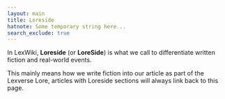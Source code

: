 ```yaml
---
layout: main
title: Loreside
hatnote: Some temporary string here...
search_exclude: true
---
```


<!-- there is probably going to be html code why did i do an md -->
<!-- putting the comment at the top ruined it fucking hell -->

In LexWiki, **Loreside** (or **LoreSide**) is what we call to differentiate written fiction and real-world events.

This mainly means how we write fiction into our article as part of the Lexverse Lore, articles with Loreside sections will always link back to this page.
